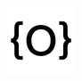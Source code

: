 [![alt text](https://raw.githubusercontent.com/ottomated/svelte5-issue-repro/main/banner2.svg)](https://example.com)
